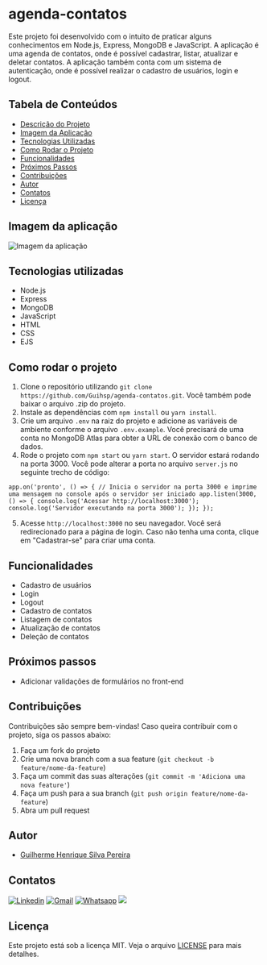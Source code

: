 # agenda-contatos

Este projeto foi desenvolvido com o intuito de praticar alguns conhecimentos em Node.js, Express, MongoDB e JavaScript. A aplicação é uma agenda de contatos, onde é possível cadastrar, listar, atualizar e deletar contatos. A aplicação também conta com um sistema de autenticação, onde é possível realizar o cadastro de usuários, login e logout.

## Tabela de Conteúdos
- [Descrição do Projeto](#agenda-contatos)
- [Imagem da Aplicação](#imagem-da-aplicação)
- [Tecnologias Utilizadas](#tecnologias-utilizadas)
- [Como Rodar o Projeto](#como-rodar-o-projeto)
- [Funcionalidades](#funcionalidades)
- [Próximos Passos](#próximos-passos)
- [Contribuições](#contribuições)
- [Autor](#autor)
- [Contatos](#contatos)
- [Licença](#licença)

## Imagem da aplicação

![Imagem da aplicação](https://imgur.com/ZiQxflO.png)


## Tecnologias utilizadas

- Node.js
- Express
- MongoDB
- JavaScript
- HTML
- CSS
- EJS

## Como rodar o projeto

1. Clone o repositório utilizando `git clone https://github.com/Guihsp/agenda-contatos.git`. Você também pode baixar o arquivo .zip do projeto.
2. Instale as dependências com `npm install` ou `yarn install`.
3. Crie um arquivo `.env` na raiz do projeto e adicione as variáveis de ambiente conforme o arquivo `.env.example`. Você precisará de uma conta no MongoDB Atlas para obter a URL de conexão com o banco de dados.
4. Rode o projeto com `npm start` ou `yarn start`. O servidor estará rodando na porta 3000. Você pode alterar a porta no arquivo `server.js` no seguinte trecho de código:

`app.on('pronto', () => {
    // Inicia o servidor na porta 3000 e imprime uma mensagem no console após o servidor ser iniciado
    app.listen(3000, () => {
        console.log('Acessar http://localhost:3000');
        console.log('Servidor executando na porta 3000');
    });
});
`

5. Acesse `http://localhost:3000` no seu navegador. Você será redirecionado para a página de login. Caso não tenha uma conta, clique em "Cadastrar-se" para criar uma conta.

## Funcionalidades

- Cadastro de usuários
- Login
- Logout
- Cadastro de contatos
- Listagem de contatos
- Atualização de contatos
- Deleção de contatos

## Próximos passos

- Adicionar validações de formulários no front-end

## Contribuições

Contribuições são sempre bem-vindas! Caso queira contribuir com o projeto, siga os passos abaixo:

1. Faça um fork do projeto
2. Crie uma nova branch com a sua feature (`git checkout -b feature/nome-da-feature`)
3. Faça um commit das suas alterações (`git commit -m 'Adiciona uma nova feature'`)
4. Faça um push para a sua branch (`git push origin feature/nome-da-feature`)
5. Abra um pull request

## Autor

- [Guilherme Henrique Silva Pereira](https://www.github.com/Guihsp)

## Contatos

<a href="https://linkedin.com/in/guilherme-henrique-silva-pereira-9283b023a" target="_blank"><img src="https://img.shields.io/badge/-LinkedIn-%230077B5?style=for-the-badge&logo=linkedin&logoColor=white" target="_blank" alt="Linkedin"></a> 
<a href = "mailto:guilhermehsp26@gmail.com"><img src="https://img.shields.io/badge/-Gmail-%23333?style=for-the-badge&logo=gmail&logoColor=white" target="_blank" alt="Gmail"></a>
<a href ="https://api.whatsapp.com/send?phone=5511993123958"><img src="https://img.shields.io/badge/WhatsApp-25D366?style=for-the-badge&logo=whatsapp&logoColor=white" target="_blank" alt="Whatsapp"></a>
<a href="https://www.instagram.com/guizin__silva" target="_blank" alt="Instagram"><img src="https://img.shields.io/badge/Instagram-E4405F?style=for-the-badge&logo=instagram&logoColor=white"></a>

## Licença

Este projeto está sob a licença MIT. Veja o arquivo [LICENSE](LICENSE) para mais detalhes.

